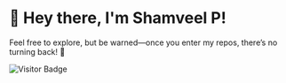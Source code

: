 # 👋 Hey there, I'm Shamveel P!

Feel free to explore, but be warned—once you enter my repos, there’s no turning back! 🚀

![Visitor Badge](https://visitor-badge.laobi.icu/badge?page_id=aemmadi.aemmadi)

